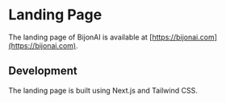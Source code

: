 # Landing Page

The landing page of BijonAI is available at [https://bijonai.com](https://bijonai.com).

## Development

The landing page is built using Next.js and Tailwind CSS.

